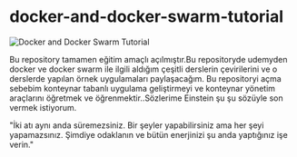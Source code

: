 # docker-and-docker-swarm-tutorial

![Docker and Docker Swarm Tutorial](https://cdn-images-1.medium.com/max/2400/1*1LuJFXq50D9g524JEn-xfg.png "Docker and Docker Swarm Tutorial")

Bu repository tamamen eğitim amaçlı açılmıştır.Bu repositoryde udemyden docker ve docker swarm ile ilgili aldığım çeşitli derslerin çevirilerini ve o derslerde yapılan örnek uygulamaları paylaşacağım.
Bu repositoryi açma sebebim konteynar tabanlı uygulama geliştirmeyi ve konteynar yönetim araçlarını öğretmek ve öğrenmektir..Sözlerime Einstein şu şu sözüyle son vermek istiyorum.

"İki atı aynı anda süremezsiniz. Bir şeyler yapabilirsiniz ama her şeyi yapamazsınız. Şimdiye odaklanın ve bütün enerjinizi şu anda yaptığınız işe verin."
 